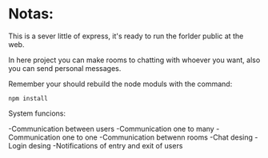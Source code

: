 # Notas:

This is a sever little of express, it's ready to run the forlder public at the web.

In here project you can make rooms to chatting with whoever you want, also you can send personal messages.

Remember your should rebuild the node moduls with the command: 

```
npm install
```

System funcions:

-Communication between users
-Communication one to many
-Communication one to one
-Communication betwenn rooms
-Chat desing
-Login desing
-Notifications of entry and exit of users
